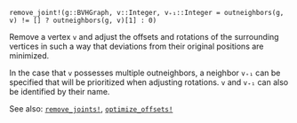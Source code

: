 ```
remove_joint!(g::BVHGraph, v::Integer, v₊₁::Integer = outneighbors(g, v) != [] ? outneighbors(g, v)[1] : 0)
```

Remove a vertex `v` and adjust the offsets and rotations of the surrounding vertices in such a way  that deviations from their original positions are minimized.

In the case that `v` possesses multiple outneighbors, a neighbor `v₊₁` can be specified that  will be prioritized when adjusting rotations. `v` and `v₊₁` can also be identified by their name.

See also: [`remove_joints!`](@ref), [`optimize_offsets!`](@ref)
